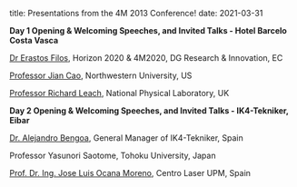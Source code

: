 title: Presentations from the 4M 2013 Conference!
date: 2021-03-31

**Day 1 Opening & Welcoming Speeches, and Invited Talks - Hotel Barcelo Costa Vasca**

[Dr Erastos Filos](/assets/files/Presentation_Erastos-Filos.pdf), Horizon 2020 & 4M2020, DG Research & Innovation, EC

[Professor Jian Cao](/assets/files/Presentation_Jian-Cao.pdf), Northwestern University, US

[Professor Richard Leach](/assets/files/Presentation_Richard-Leach.pdf), National Physical Laboratory, UK

**Day 2 Opening & Welcoming Speeches, and Invited Talks - IK4-Tekniker, Eibar**

[Dr. Alejandro Bengoa](/assets/files/Presentation_Alejandro-Bengoa.pdf), General Manager of IK4-Tekniker, Spain

Professor Yasunori Saotome, Tohoku University, Japan

[Prof. Dr. Ing. Jose Luis Ocana Moreno](/assets/files/Presentation_Jose-L.Ocana_.pdf), Centro Laser UPM, Spain